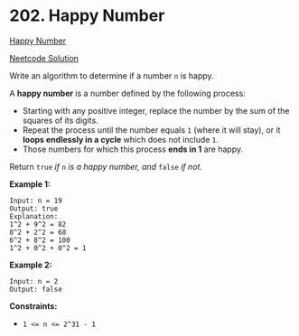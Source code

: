 # 202. Happy Number

[Happy Number](https://leetcode.com/problems/happy-number/description/)

[Neetcode Solution](https://www.youtube.com/watch?v=ljz85bxOYJ0&pp=ygUVbmVldGNvZGUgSGFwcHkgTnVtYmVy)

Write an algorithm to determine if a number `n` is happy.

A <b>happy number</b> is a number defined by the following process:

- Starting with any positive integer, replace the number by the sum of the
  squares of its digits.
- Repeat the process until the number equals `1` (where it will stay), or it
  <b>loops endlessly in a cycle</b> which does not include `1`.
- Those numbers for which this process <b>ends in 1</b> are happy.

Return `true` <em>if</em> `n` <em>is a happy number, and</em> `false`<em> if
not.</em>

**Example 1:**

```
Input: n = 19
Output: true
Explanation:
1^2 + 9^2 = 82
8^2 + 2^2 = 68
6^2 + 8^2 = 100
1^2 + 0^2 + 0^2 = 1
```

**Example 2:**

```
Input: n = 2
Output: false
```

**Constraints:**

- `1 <= n <= 2^31 - 1`
